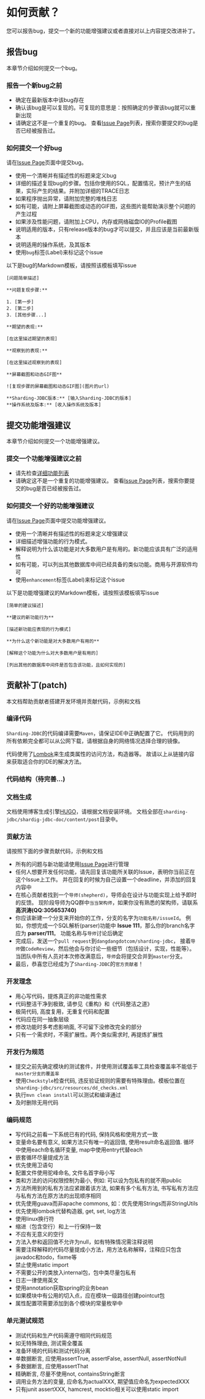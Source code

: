 # 如何贡献？

您可以报告bug，提交一个新的功能增强建议或者直接对以上内容提交改进补丁。

## 报告bug

本章节介绍如何提交一个bug。

### 报告一个新bug之前

 - 确定在最新版本中该bug存在
 - 确认该bug是可以复现的。可复现的意思是：按照确定的步骤该bug就可以重新出现
 - 请确定这不是一个重复的bug。
   查看[Issue Page](https://github.com/dangdangdotcom/sharding-jdbc/issues)列表，搜索你要提交的bug是否已经被报告过。

### 如何提交一个好bug

请在[Issue Page](https://github.com/dangdangdotcom/sharding-jdbc/issues)页面中提交bug。

 - 使用一个清晰并有描述性的标题来定义bug
 - 详细的描述复现bug的步骤。包括你使用的SQL，配置情况，预计产生的结果，实际产生的结果。并附加详细的TRACE日志
 - 如果程序抛出异常，请附加完整的堆栈日志
 - 如有可能，请附上屏幕截图或动态的GIF图，这些图片能帮助演示整个问题的产生过程
 - 如果涉及性能问题，请附加上CPU，内存或网络磁盘IO的Profile截图
 - 说明适用的版本，只有release版本的bug才可以提交，并且应该是当前最新版本
 - 说明适用的操作系统，及其版本
 - 使用`bug`标签(Label)来标记这个issue

以下是bug的Markdown模板，请按照该模板填写issue

```
[问题简单描述]

**问题复现步骤:**

1. [第一步]
2. [第二步]
3. [其他步骤...]

**期望的表现:**

[在这里描述期望的表现]

**观察到的表现:**

[在这里描述观察到的表现]

**屏幕截图和动态GIF图**

![复现步骤的屏幕截图和动态GIF图](图片的url)

**Sharding-JDBC版本:** [输入Sharding-JDBC的版本]
**操作系统及版本:** [收入操作系统及版本]

```

## 提交功能增强建议

本章节介绍如何提交一个功能增强建议。

### 提交一个功能增强建议之前
 
 - 请先检查[详细功能列表](http://dangdangdotcom.github.io/sharding-jdbc/post/features/)
 - 请确定这不是一个重复的功能增强建议。
   查看[Issue Page](https://github.com/dangdangdotcom/sharding-jdbc/issues)列表，搜索你要提交的bug是否已经被报告过。

### 如何提交一个好的功能增强建议

请在[Issue Page](https://github.com/dangdangdotcom/sharding-jdbc/issues)页面中提交功能增强建议。

 - 使用一个清晰并有描述性的标题来定义增强建议
 - 详细描述增强功能的行为模式。
 - 解释说明为什么该功能是对大多数用户是有用的。新功能应该具有广泛的适用性
 - 如有可能，可以列出其他数据库中间已经具备的类似功能。商用与开源软件均可
 - 使用`enhancement`标签(Label)来标记这个issue

以下是功能增强建议的Markdown模板，请按照该模板填写issue

```
[简单的建议描述]

**建议的新功能行为**

[描述新功能应表现的行为模式]

**为什么这个新功能是对大多数用户有用的**

[解释这个功能为什么对大多数用户是有用的]

[列出其他的数据库中间件是否包含该功能，且如何实现的]

```

## 贡献补丁(patch)

本文档帮助贡献者搭建开发环境并贡献代码，示例和文档

### 编译代码

`Sharding-JDBC`的代码编译需要`Maven`，请保证IDE中正确配置了它。
代码用到的所有依赖完全都可以从公网下载，请根据自身的网络情况选择合理的镜像。

代码使用了[Lombok](https://projectlombok.org/download.html)来生成类属性的访问方法，构造器等。
故请以上从链接内容来获取适合你的IDE的解决方法。

### 代码结构（待完善...)

### 文档生成

文档使用博客生成引擎[HUGO](https://gohugo.io/)，请根据文档安装环境。
文档全部在`sharding-jdbc/shardig-jdbc-doc/content/post`目录中。

### 贡献方法

请按照下面的步骤贡献代码，示例和文档

 - 所有的问题与新功能请使用[Issue Page](https://github.com/dangdangdotcom/sharding-jdbc/issues)进行管理
 - 任何人想要开发任何功能，请先回复该功能所关联的Issue，表明你当前正在这个Issue上工作。
   并在回复的时候为自己设置一个deadline，并添加的回复内容中
 - 在核心贡献者找到一个`导师(shepherd)`，导师会在设计与功能实现上给予即时的反馈。
   现阶段导师为QQ群中`当当架构师`，如果你没有熟悉的架构师，请联系 __高洪涛(QQ:305653740)__
 - 你应该新建一个分支来开始你的工作，分支的名字为`功能名称/issueId`。
   例如，你想完成一个SQL解析(parser)功能中 __Issue 111__，那么你的branch名字应为 __parser/111__。
   功能名称与`导师`讨论后确定
 - 完成后，发送一个`pull request`到`dangdangdotcom/sharding-jdbc`，
   接着`导师`做`CodeReview`，然后他会与你讨论一些细节（包括设计，实现，性能等）。当团队中所有人员对本次修改满意后，`导师`会将提交合并到`master`分支。
 - 最后，恭喜您已经成为了`Sharding-JDBC`的`官方贡献者`！

### 开发理念

 - 用心写代码，提炼真正的非功能性需求
 - 代码整洁干净到极致, 请参见《重构》和《代码整洁之道》
 - 极简代码, 高度复用，无重复代码和配置
 - 代码应在同一抽象层级
 - 修改功能时多考虑影响面, 不可留下没修改完全的部分
 - 只有一个需求时，不需扩展性。两个类似需求时, 再提炼扩展性

### 开发行为规范

 - 提交之前先确定模块的测试套件，并使用测试覆盖率工具检查覆盖率不能低于`master分支的覆盖率`
 - 使用`Checkstyle`检查代码, 违反验证规则的需要有特殊理由。模板位置在`sharding-jdbc/src/resources/dd_checks.xml`
 - 执行`mvn clean install`可以测试和编译通过
 - 及时删除无用代码
 
### 编码规范

 - 写代码之前看一下系统已有的代码, 保持风格和使用方式一致
 - 变量命名要有意义, 如果方法只有唯一的返回值, 使用result命名返回值. 循环中使用each命名循环变量, map中使用entry代替each
 - 嵌套循环尽量提成方法
 - 优先使用卫语句
 - 配置文件使用驼峰命名, 文件名首字母小写
 - 类和方法的访问权限控制为最小, 例如: 可以设为包私有的就不用public
 - 方法所用到的私有方法应紧跟着该方法, 如果有多个私有方法, 书写私有方法应与私有方法在原方法的出现顺序相同
 - 优先使用guava而非apache commons, 如：优先使用Strings而非StringUtils
 - 优先使用lombok代替构造器, get, set, log方法
 - 使用linux换行符
 - 缩进（包含空行）和上一行保持一致
 - 不应有无意义的空行
 - 方法入参和返回值不允许为null，如有特殊情况需注释说明
 - 需要注释解释的代码尽量提成小方法，用方法名称解释，注释应只包含javadoc和todo，fixme等
 - 禁止使用static import
 - 不需要公开的类放入internal包，包中类尽量包私有
 - 日志一律使用英文
 - 使用annotation获取spring的业务bean
 - 如果模块中有公用的切入点，应在模块一级路径创建pointcut包
 - 属性配置项需要添加到各个模块的常量枚举中

### 单元测试规范

 - 测试代码和生产代码需遵守相同代码规范
 - 如无特殊理由, 测试需全覆盖
 - 准备环境的代码和测试代码分离
 - 单数据断言, 应使用assertTrue, assertFalse, assertNull, assertNotNull
 - 多数据断言, 应使用assertThat
 - 精确断言, 尽量不使用not, containsString断言
 - 调用业务方法的变量, 应命名为actualXXX, 期望值应命名为expectedXXX
 - 只有junit assertXXX, hamcrest, mocktio相关可以使用static import
